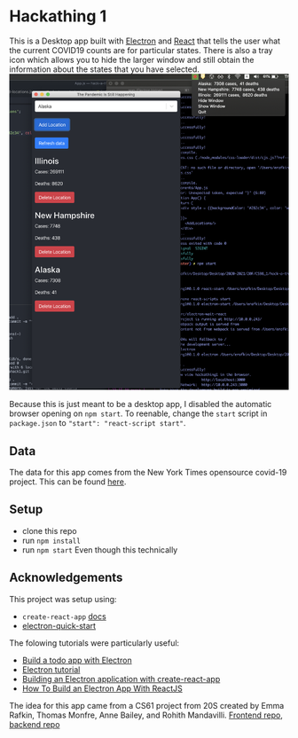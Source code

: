 # Hackathing 1
This is a Desktop app built with [Electron](https://www.electronjs.org/) and [React](https://reactjs.org/) that tells the user what the current COVID19 counts are for particular states.
There is also a tray icon which allows you to hide the larger window and still obtain the information about the states that you have selected.
![screenshot](./src/assets/screenshot.png)

Because this is just meant to be a desktop app, I disabled the automatic browser opening on `npm start`. To reenable, change the `start` script in `package.json` to `"start": "react-script start"`.

## Data 
The data for this app comes from the New York Times opensource covid-19 project. This can be found [here](https://github.com/nytimes/covid-19-data).

## Setup
- clone this repo
- run `npm install`
- run `npm start`
Even though this technically

## Acknowledgements
This project was setup using:
- `create-react-app` [docs](https://reactjs.org/docs/create-a-new-react-app.html)
- [electron-quick-start](https://github.com/electron/electron-quick-start)

The folowing tutorials were particularly useful:
- [Build a todo app with Electron](https://codeburst.io/build-a-todo-app-with-electron-d6c61f58b55a)
- [Electron tutorial](https://www.tutorialspoint.com/electron/index.htm)
- [Building an Electron application with create-react-app](https://www.freecodecamp.org/news/building-an-electron-application-with-create-react-app-97945861647c/)
- [How To Build an Electron App With ReactJS](https://medium.com/better-programming/how-to-build-an-electron-app-with-reactjs-488fdd532bd4)

The idea for this app came from a CS61 project from 20S created by Emma Rafkin, Thomas Monfre, Anne Bailey, and Rohith Mandavilli. [Frontend repo](https://github.com/tmonfre/cs61-covid19-frontend), [backend repo](https://github.com/tmonfre/cs61-covid19-backend)


